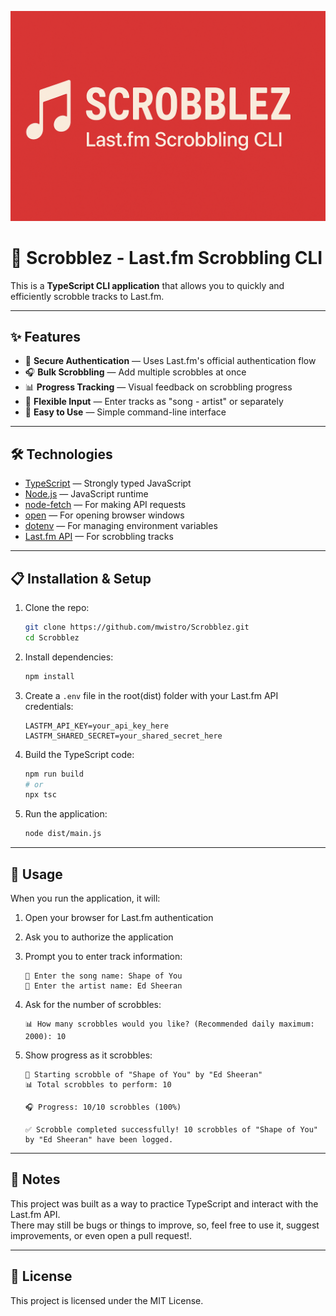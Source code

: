 <p align="center">
  <img src="banner.png" alt="Scrobblez banner" />
</p>

# 🎵 Scrobblez - Last.fm Scrobbling CLI

This is a **TypeScript CLI application** that allows you to quickly and efficiently scrobble tracks to Last.fm.

---

## ✨ Features

* 🔐 **Secure Authentication** — Uses Last.fm's official authentication flow
* 🎧 **Bulk Scrobbling** — Add multiple scrobbles at once
* 📊 **Progress Tracking** — Visual feedback on scrobbling progress
* 🔄 **Flexible Input** — Enter tracks as "song - artist" or separately
* 🚀 **Easy to Use** — Simple command-line interface

---

## 🛠️ Technologies

* [TypeScript](https://www.typescriptlang.org/) — Strongly typed JavaScript
* [Node.js](https://nodejs.org/) — JavaScript runtime
* [node-fetch](https://github.com/node-fetch/node-fetch) — For making API requests
* [open](https://github.com/sindresorhus/open) — For opening browser windows
* [dotenv](https://github.com/motdotla/dotenv) — For managing environment variables
* [Last.fm API](https://www.last.fm/api) — For scrobbling tracks

---

## 📋 Installation & Setup

1. Clone the repo:
   ```bash
   git clone https://github.com/mwistro/Scrobblez.git
   cd Scrobblez
   ```

2. Install dependencies:
   ```bash
   npm install
   ```

3. Create a `.env` file in the root(dist) folder with your Last.fm API credentials:
   ```
   LASTFM_API_KEY=your_api_key_here
   LASTFM_SHARED_SECRET=your_shared_secret_here
   ```

4. Build the TypeScript code:
   ```bash
   npm run build
   # or
   npx tsc
   ```

5. Run the application:
   ```bash
   node dist/main.js
   ```

---

## 📱 Usage

When you run the application, it will:

1. Open your browser for Last.fm authentication
2. Ask you to authorize the application
3. Prompt you to enter track information:
   ```
   📝 Enter the song name: Shape of You
   📝 Enter the artist name: Ed Sheeran
   ```

4. Ask for the number of scrobbles:
   ```
   📊 How many scrobbles would you like? (Recommended daily maximum: 2000): 10
   ```

5. Show progress as it scrobbles:
   ```
   🎵 Starting scrobble of "Shape of You" by "Ed Sheeran"
   📊 Total scrobbles to perform: 10

   🎧 Progress: 10/10 scrobbles (100%)

   ✅ Scrobble completed successfully! 10 scrobbles of "Shape of You" by "Ed Sheeran" have been logged.
   ```

---

## 📝 Notes

This project was built as a way to practice TypeScript and interact with the Last.fm API.  
There may still be bugs or things to improve, so, feel free to use it, suggest improvements, or even open a pull request!.

---

## 📄 License

This project is licensed under the MIT License.
